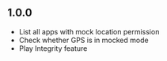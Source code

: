 ## 1.0.0
* List all apps with mock location permission
* Check whether GPS is in mocked mode
* Play Integrity feature

